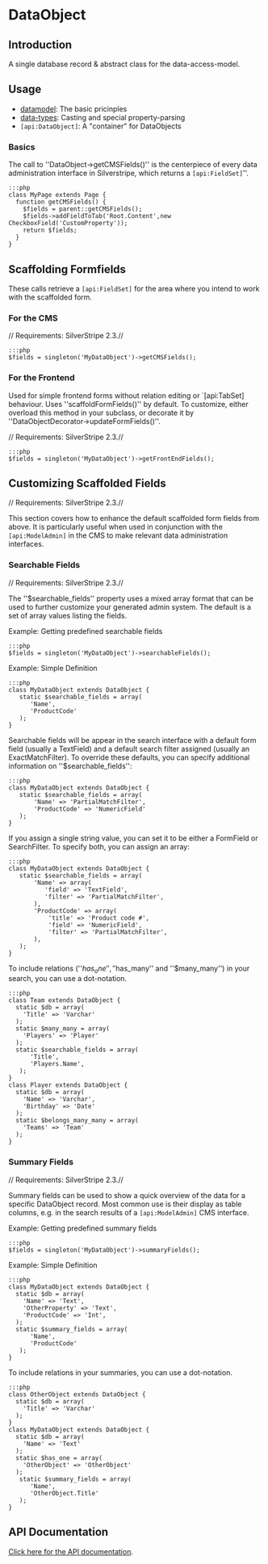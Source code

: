# DataObject

## Introduction

A single database record & abstract class for the data-access-model. 

## Usage

*  [datamodel](/topics/datamodel): The basic pricinples
*  [data-types](/topics/data-types): Casting and special property-parsing
*  `[api:DataObject]`: A "container" for DataObjects

### Basics

The call to ''DataObject->getCMSFields()'' is the centerpiece of every data administration interface in Silverstripe,
which returns a `[api:FieldSet]`''.

	:::php
	class MyPage extends Page {
	  function getCMSFields() {
	    $fields = parent::getCMSFields();
	    $fields->addFieldToTab('Root.Content',new CheckboxField('CustomProperty'));
	    return $fields;
	  }
	}


## Scaffolding Formfields

These calls retrieve a `[api:FieldSet]` for the area where you intend to work with the scaffolded form.

### For the CMS

// Requirements: SilverStripe 2.3.//

	:::php
	$fields = singleton('MyDataObject')->getCMSFields();


### For the Frontend

Used for simple frontend forms without relation editing or `[api:TabSet] behaviour. Uses ''scaffoldFormFields()'' by
default. To customize, either overload this method in your subclass, or decorate it by
''DataObjectDecorator->updateFormFields()''.

// Requirements: SilverStripe 2.3.//

	:::php
	$fields = singleton('MyDataObject')->getFrontEndFields();


## Customizing Scaffolded Fields

// Requirements: SilverStripe 2.3.//

This section covers how to enhance the default scaffolded form fields from above.  It is particularly useful when used
in conjunction with the `[api:ModelAdmin]` in the CMS to make relevant data administration interfaces.


### Searchable Fields

// Requirements: SilverStripe 2.3.//

The ''$searchable_fields'' property uses a mixed array format that can be used to further customize your generated admin
system. The default is a set of array values listing the fields.

Example: Getting predefined searchable fields

	:::php
	$fields = singleton('MyDataObject')->searchableFields();


Example: Simple Definition

	:::php
	class MyDataObject extends DataObject {
	   static $searchable_fields = array(
	      'Name',
	      'ProductCode'
	   );
	}


Searchable fields will be appear in the search interface with a default form field (usually a TextField) and a default
search filter assigned (usually an ExactMatchFilter). To override these defaults, you can specify additional information
on ''$searchable_fields'':

	:::php
	class MyDataObject extends DataObject {
	   static $searchable_fields = array(
	       'Name' => 'PartialMatchFilter',
	       'ProductCode' => 'NumericField'
	   );
	}


If you assign a single string value, you can set it to be either a FormField or SearchFilter. To specify both, you can
assign an array:

	:::php
	class MyDataObject extends DataObject {
	   static $searchable_fields = array(
	       'Name' => array(
	          'field' => 'TextField',
	          'filter' => 'PartialMatchFilter',
	       ),
	       'ProductCode' => array(
	           'title' => 'Product code #',
	           'field' => 'NumericField',
	           'filter' => 'PartialMatchFilter',
	       ),
	   );
	}


To include relations (''$has_one'', ''$has_many'' and ''$many_many'') in your search, you can use a dot-notation.

	:::php
	class Team extends DataObject {
	  static $db = array(
	    'Title' => 'Varchar'
	  );
	  static $many_many = array(
	    'Players' => 'Player'
	  );
	  static $searchable_fields = array(
	      'Title',
	      'Players.Name',
	   );
	}
	class Player extends DataObject {
	  static $db = array(
	    'Name' => 'Varchar',
	    'Birthday' => 'Date'
	  );
	  static $belongs_many_many = array(
	    'Teams' => 'Team'
	  );
	}


### Summary Fields

// Requirements: SilverStripe 2.3.//

Summary fields can be used to show a quick overview of the data for a specific DataObject record. Most common use is
their display as table columns, e.g. in the search results of a `[api:ModelAdmin]` CMS interface.

Example: Getting predefined summary fields

	:::php
	$fields = singleton('MyDataObject')->summaryFields();


Example: Simple Definition

	:::php
	class MyDataObject extends DataObject {
	  static $db = array(
	    'Name' => 'Text',
	    'OtherProperty' => 'Text',
	    'ProductCode' => 'Int',
	  ); 
	  static $summary_fields = array(
	      'Name',
	      'ProductCode'
	   );
	}


To include relations in your summaries, you can use a dot-notation.

	:::php
	class OtherObject extends DataObject {
	  static $db = array(
	    'Title' => 'Varchar'
	  );
	}
	class MyDataObject extends DataObject {
	  static $db = array(
	    'Name' => 'Text'
	  );
	  static $has_one = array(
	    'OtherObject' => 'OtherObject'
	  );
	   static $summary_fields = array(
	      'Name',
	      'OtherObject.Title'
	   );
	}


## API Documentation

[Click here for the API documentation](http://api.silverstripe.org/trunk/sapphire/core/DataObject.html).
